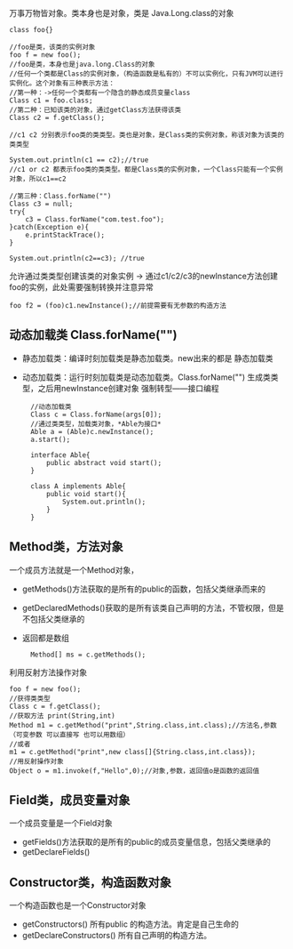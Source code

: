 万事万物皆对象。类本身也是对象，类是 Java.Long.class的对象

	class foo{}

	//foo是类，该类的实例对象
	foo f = new foo();
	//foo是类，本身也是java.long.Class的对象
	//任何一个类都是Class的实例对象，（构造函数是私有的）不可以实例化，只有JVM可以进行实例化。这个对象有三种表示方法：
	//第一种：->任何一个类都有一个隐含的静态成员变量class
	Class c1 = foo.class;
	//第二种：已知该类的对象，通过getClass方法获得该类
	Class c2 = f.getClass();
	
	//c1 c2 分别表示foo类的类类型。类也是对象，是Class类的实例对象，称该对象为该类的类类型
	
	System.out.println(c1 == c2);//true
	//c1 or c2 都表示foo类的类类型。都是Class类的实例对象，一个Class只能有一个实例对象，所以c1==c2
	
	//第三种：Class.forName("")
	Class c3 = null;
	try{
		c3 = Class.forName("com.test.foo");
	}catch(Exception e){
		e.printStackTrace();
	}
	
	System.out.println(c2==c3); //true
	
允许通过类类型创建该类的对象实例 -> 通过c1/c2/c3的newInstance方法创建foo的实例，此处需要强制转换并注意异常
	
	foo f2 = (foo)c1.newInstance();//前提需要有无参数的构造方法

## 动态加载类 Class.forName("")

- 静态加载类：编译时刻加载类是静态加载类。new出来的都是 静态加载类
- 动态加载类：运行时刻加载类是动态加载类。Class.forName("") 生成类类型，之后用newInstance创建对象 强制转型——接口编程

		//动态加载类
		Class c = Class.forName(args[0]);
		//通过类类型，加载类对象，*Able为接口*
		Able a = (Able)c.newInstance();
		a.start();
		
		interface Able{
			public abstract void start();
		}
		
		class A implements Able{
			public void start(){
				System.out.println();
			}
		}

## Method类，方法对象

一个成员方法就是一个Method对象，

- getMethods()方法获取的是所有的public的函数，包括父类继承而来的
- getDeclaredMethods()获取的是所有该类自己声明的方法，不管权限，但是不包括父类继承的
- 返回都是数组

		Method[] ms = c.getMethods();

利用反射方法操作对象
	
	foo f = new foo();
	//获得类类型
	Class c = f.getClass();
	//获取方法 print(String,int)
	Method m1 = c.getMethod("print",String.class,int.class);//方法名,参数（可变参数 可以直接写 也可以用数组）
	//或者
	m1 = c.getMethod("print",new class[]{String.class,int.class});
	//用反射操作对象
	Object o = m1.invoke(f,"Hello",0);//对象,参数，返回值o是函数的返回值

## Field类，成员变量对象

一个成员变量是一个Field对象

- getFields()方法获取的是所有的public的成员变量信息，包括父类继承的
- getDeclareFields()

## Constructor类，构造函数对象

一个构造函数也是一个Constructor对象

- getConstructors() 所有public 的构造方法。肯定是自己生命的
- getDeclareConstructors() 所有自己声明的构造方法。



	